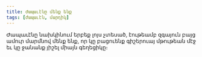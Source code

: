 ```yaml
---
title: Ժապաւէնը մենք ենք
tags: [ժապաւէն, մարդիկ]
---
```


Ժապաւէնը նախկինում երբեք լոյս չտեսած, էութեամբ զգայուն բայց ամուր մարմնով մենք ենք, որ կը բացուենք գիշերուայ մթութեան մէջ եւ կը ջանանք յիշել միայն գեղեցիկը։